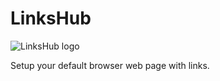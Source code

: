 # LinksHub
![LinksHub logo](https://github.com/MilanPavel/LinksHub/blob/main/header.png)

Setup your default browser web page with links.
